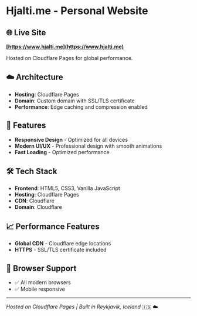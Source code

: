 # Hjalti.me - Personal Website

## 🌐 Live Site

**[https://www.hjalti.me](https://www.hjalti.me)**

Hosted on Cloudflare Pages for global performance.

## ☁️ Architecture

- **Hosting**: Cloudflare Pages
- **Domain**: Custom domain with SSL/TLS certificate
- **Performance**: Edge caching and compression enabled

## 🚀 Features

- **Responsive Design** - Optimized for all devices
- **Modern UI/UX** - Professional design with smooth animations
- **Fast Loading** - Optimized performance

## 🛠️ Tech Stack

- **Frontend**: HTML5, CSS3, Vanilla JavaScript
- **Hosting**: Cloudflare Pages
- **CDN**: Cloudflare
- **Domain**: Cloudflare

## 📈 Performance Features

- **Global CDN** - Cloudflare edge locations
- **HTTPS** - SSL/TLS certificate included

## 📱 Browser Support

- ✅ All modern browsers
- ✅ Mobile responsive

---

*Hosted on Cloudflare Pages | Built in Reykjavik, Iceland* 🇮🇸 ☁️
